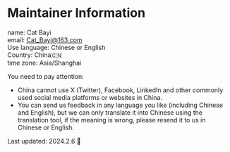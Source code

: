 # Maintainer Information
name: Cat Bayi<br>
email: Cat_Bayi@163.com<br>
Use language: Chinese or English<br>
Country: China🇨🇳<br>
time zone: Asia/Shanghai<br>

You need to pay attention:
- China cannot use X (Twitter), Facebook, LinkedIn and other commonly used social media platforms or websites in China.
- You can send us feedback in any language you like (including Chinese and English), but we can only translate it into Chinese using the translation tool, if the meaning is wrong, please resend it to us in Chinese or English.

Last updated: 2024.2.6 📅